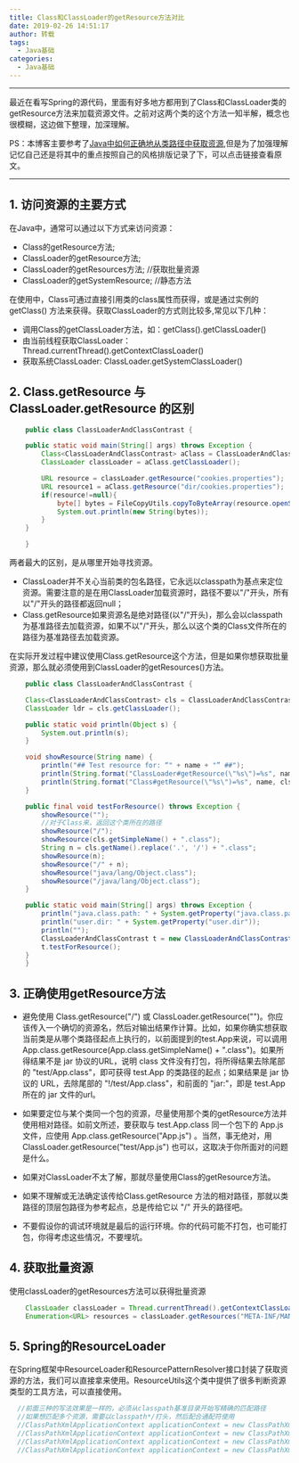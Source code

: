 ```yaml
---
title: Class和ClassLoader的getResource方法对比
date: 2019-02-26 14:51:17
author: 转载
tags:
  - Java基础
categories: 
  - Java基础
---
```


---------------

最近在看写Spring的源代码，里面有好多地方都用到了Class和ClassLoader类的getResource方法来加载资源文件。之前对这两个类的这个方法一知半解，概念也很模糊，这边做下整理，加深理解。

PS：本博客主要参考了[Java中如何正确地从类路径中获取资源](https://my.oschina.net/chenzhiqiang/blog/293580),但是为了加强理解记忆自己还是将其中的重点按照自己的风格排版记录了下，可以点击链接查看原文。

----------------


## 1. 访问资源的主要方式
在Java中，通常可以通过以下方式来访问资源：

- Class的getResource方法;
- ClassLoader的getResource方法;
- ClassLoader的getResources方法; //获取批量资源
- ClassLoader的getSystemResource; //静态方法

在使用中，Class可通过直接引用类的class属性而获得，或是通过实例的 getClass() 方法来获得。获取ClassLoader的方式则比较多,常见以下几种：

<!-- more -->

- 调用Class的getClassLoader方法，如：getClass().getClassLoader()
- 由当前线程获取ClassLoader：Thread.currentThread().getContextClassLoader()
- 获取系统ClassLoader: ClassLoader.getSystemClassLoader()

## 2. Class.getResource 与 ClassLoader.getResource 的区别

```java
    public class ClassLoaderAndClassContrast {

    public static void main(String[] args) throws Exception {
        Class<ClassLoaderAndClassContrast> aClass = ClassLoaderAndClassContrast.class;
        ClassLoader classLoader = aClass.getClassLoader();

        URL resource = classLoader.getResource("cookies.properties");
        URL resource1 = aClass.getResource("dir/cookies.properties");
        if(resource!=null){
            byte[] bytes = FileCopyUtils.copyToByteArray(resource.openStream());
            System.out.println(new String(bytes));
        }
    }

    }
```
两者最大的区别，是从哪里开始寻找资源。

- ClassLoader并不关心当前类的包名路径，它永远以classpath为基点来定位资源。需要注意的是在用ClassLoader加载资源时，路径不要以"/"开头，所有以"/"开头的路径都返回null；
- Class.getResource如果资源名是绝对路径(以"/"开头)，那么会以classpath为基准路径去加载资源，如果不以"/"开头，那么以这个类的Class文件所在的路径为基准路径去加载资源。

在实际开发过程中建议使用Class.getResource这个方法，但是如果你想获取批量资源，那么就必须使用到ClassLoader的getResources()方法。

```java
    public class ClassLoaderAndClassContrast {

    Class<ClassLoaderAndClassContrast> cls = ClassLoaderAndClassContrast.class;
    ClassLoader ldr = cls.getClassLoader();

    public static void println(Object s) {
        System.out.println(s);
    }

    void showResource(String name) {
        println("## Test resource for: “" + name + "” ##");
        println(String.format("ClassLoader#getResource(\"%s\")=%s", name, ldr.getResource(name)));
        println(String.format("Class#getResource(\"%s\")=%s", name, cls.getResource(name)));
    }

    public final void testForResource() throws Exception {
        showResource("");
        //对于Class来，返回这个类所在的路径
        showResource("/");
        showResource(cls.getSimpleName() + ".class");
        String n = cls.getName().replace('.', '/') + ".class";
        showResource(n);
        showResource("/" + n);
        showResource("java/lang/Object.class");
        showResource("/java/lang/Object.class");
    }

    public static void main(String[] args) throws Exception {
        println("java.class.path: " + System.getProperty("java.class.path"));
        println("user.dir: " + System.getProperty("user.dir"));
        println("");
        ClassLoaderAndClassContrast t = new ClassLoaderAndClassContrast();
        t.testForResource();
    }
    }
```

## 3. 正确使用getResource方法

- 避免使用 Class.getResource("/") 或 ClassLoader.getResource("")。你应该传入一个确切的资源名，然后对输出结果作计算。比如，如果你确实想获取当前类是从哪个类路径起点上执行的，以前面提到的test.App来说，可以调用 App.class.getResource(App.class.getSimpleName() + ".class")。如果所得结果不是 jar 协议的URL，说明 class 文件没有打包，将所得结果去除尾部的 "test/App.class"，即可获得 test.App 的类路径的起点；如果结果是 jar 协议的 URL，去除尾部的 "!/test/App.class"，和前面的 "jar:"，即是 test.App 所在的 jar 文件的url。

- 如果要定位与某个类同一个包的资源，尽量使用那个类的getResource方法并使用相对路径。如前文所述，要获取与 test.App.class 同一个包下的 App.js 文件，应使用  App.class.getResource("App.js") 。当然，事无绝对，用 ClassLoader.getResource("test/App.js") 也可以，这取决于你所面对的问题是什么。

- 如果对ClassLoader不太了解，那就尽量使用Class的getResource方法。

- 如果不理解或无法确定该传给Class.getResource 方法的相对路径，那就以类路径的顶层包路径为参考起点，总是传给它以 "/" 开头的路径吧。

- 不要假设你的调试环境就是最后的运行环境。你的代码可能不打包，也可能打包，你得考虑这些情况，不要埋坑。

## 4. 获取批量资源
使用classLoader的getResources方法可以获得批量资源

```java
    ClassLoader classLoader = Thread.currentThread().getContextClassLoader();
    Enumeration<URL> resources = classLoader.getResources("META-INF/MANIFEST.MF");
```

## 5. Spring的ResourceLoader
在Spring框架中ResourceLoader和ResourcePatternResolver接口封装了获取资源的方法，我们可以直接拿来使用。ResourceUtils这个类中提供了很多判断资源类型的工具方法，可以直接使用。

```java
  //前面三种的写法效果是一样的，必须从classpath基准目录开始写精确的匹配路径
  //如果想匹配多个资源，需要以classpath*/打头，然后配合通配符使用
  //ClassPathXmlApplicationContext applicationContext = new ClassPathXmlApplicationContext("beans.spring.xml");
  //ClassPathXmlApplicationContext applicationContext = new ClassPathXmlApplicationContext("/beans.spring.xml");
  //ClassPathXmlApplicationContext applicationContext = new ClassPathXmlApplicationContext("classpath:/beans.spring.xml");
  //ClassPathXmlApplicationContext applicationContext = new ClassPathXmlApplicationContext("classpath*:/**/beans.spring.xml");
```
